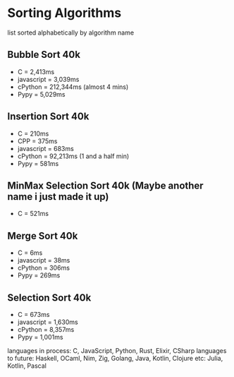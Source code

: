 # Sorting Algorithms

list sorted alphabetically by algorithm name

## Bubble Sort 40k

- C = 2,413ms
- javascript = 3,039ms
- cPython = 212,344ms (almost 4 mins)
- Pypy = 5,029ms

## Insertion Sort 40k

- C = 210ms
- CPP = 375ms
- javascript = 683ms
- cPython = 92,213ms (1 and a half min)
- Pypy = 581ms

## MinMax Selection Sort 40k (Maybe another name i just made it up)

- C = 521ms

## Merge Sort 40k

- C = 6ms
- javascript = 38ms
- cPython = 306ms
- Pypy = 269ms

## Selection Sort 40k

- C = 673ms
- javascript = 1,630ms
- cPython = 8,357ms
- Pypy = 1,001ms

languages in process: C, JavaScript, Python, Rust, Elixir, CSharp
languages to future: Haskell, OCaml, Nim, Zig, Golang, Java, Kotlin, Clojure
etc: Julia, Kotlin, Pascal
